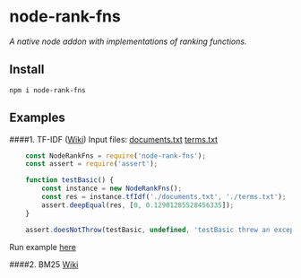 # node-rank-fns
<i>A native node addon with implementations of ranking functions.</i>

## Install 
`npm i node-rank-fns`

## Examples 

####1. TF-IDF ([Wiki](https://en.wikipedia.org/wiki/Tf%E2%80%93idf#Example_of_tf%E2%80%93idf))
Input files:
[documents.txt](https://github.com/D-Andreev/node-rank-fns/blob/master/test/documents.txt)
[terms.txt](https://github.com/D-Andreev/node-rank-fns/blob/master/test/terms.txt)
```js
    const NodeRankFns = require('node-rank-fns');
    const assert = require('assert');

    function testBasic() {
        const instance = new NodeRankFns();
        const res = instance.tfIdf('./documents.txt', './terms.txt');
        assert.deepEqual(res, [0, 0.12901285528456335]);
    }

    assert.doesNotThrow(testBasic, undefined, 'testBasic threw an exception');
```
Run example [here](https://github.com/D-Andreev/node-rank-fns/blob/master/test/index.js)

####2. BM25 [Wiki](https://en.wikipedia.org/wiki/Okapi_BM25)